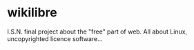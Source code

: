 # wikilibre
I.S.N. final project about the "free" part of web. All about Linux, uncopyrighted licence software...
